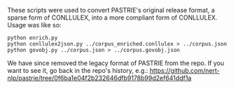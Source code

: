 These scripts were used to convert PASTRIE's original release format, a sparse form of CONLLULEX, into a more compliant form of CONLLULEX. Usage was like so:

```
python enrich.py
python conllulex2json.py ../corpus_enriched.conllulex > ../corpus.json
python govobj.py ../corpus.json > ../corpus.govobj.json
```

We have since removed the legacy format of PASTRIE from the repo. If you want to see it, go back in the repo's history, e.g.: https://github.com/nert-nlp/pastrie/tree/0f6ba1e04f2b232646dfb9178b99d2ef641ddf1a
